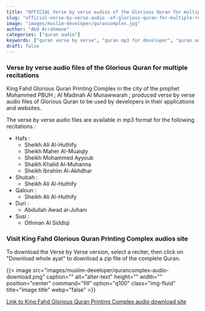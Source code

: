 ```yaml
---
title: "OFFICIAL Verse by verse audios of the Glorious Quran for multiple recitations from KFGQPC, Al-Madinah, Saudi Arabia"
slug: "official-verse-by-verse-audio -of-glorious-quran-for-multiple-recitations-from-madinah-saudi-arabia"
image: "images/muslim-developer/qurancomplex.jpg"
author: "Abd Arrahmene"
categories: ["quran audio"]
keywords: ["quran verse by verse", "quran mp3 for developer", "quran audio for developer", "developer", "saudi", "official", "quran", "audio", "sound", "mp3", "developer", "muslim", "islam"]
draft: false
---
```


### Verse by verse audio files of the Glorious Quran for multiple recitations

King Fahd Glorious Quran Printing Complex in the city of the prophet Mohammed PBUH ; Al Madinah Al Munawwarah ; produced verse by verse audio files of Glorious Quran to be used by developers in their applications and websites.

The verse by verse audio files are available in mp3 format for the following recitations : 
- Hafs :
  - Sheikh Ali Al-Huthify
  - Sheikh Maher Al-Muaiqly
  - Sheikh Mohammed Ayyoub
  - Shaikh Khalid Al-Muhanna
  - Sheikh Ibrahim Al-Akhdhar
- Shubah :
  - Sheikh Ali Al-Huthify
- Qaloun :
  - Sheikh Ali Al-Huthify
- Duri :
  - Abdullah Awad al-Juhani
- Susi :
  - Othman Al Siddiqi


### Visit King Fahd Glorious Quran Printing Complex audios site

To download the Verse by Verse version, select a reciter, then click on "Download whole ayat" to download a zip file of the complete Quran.

{{< image src="images/muslim-developer/qurancomplex-audio-download.png" caption="" alt="alter-text" height="" width="" position="center" command="fill" option="q100" class="img-fluid" title="image title"  webp="false" >}}

[Link to King Fahd Glorious Quran Printing Complex audio download site](https://qurancomplex.gov.sa/en/sounds/ "King Fahd Glorious Quran Printing Complex audio download site")
